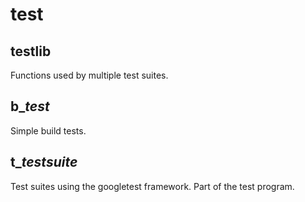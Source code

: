 test
===

testlib
---
Functions used by multiple test suites.

b_*test*
---
Simple build tests.

t_*testsuite*
---
Test suites using the googletest framework. Part of the test program.
